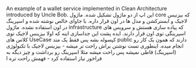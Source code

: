 An example of a wallet service implemented in Clean Architecture introduced by Uncle Bob.
این اپ از دو ماژول تشکیل شده.
ماژول core که بیزنیس لاجیک و ابسترکشن و مدل ها در اون قرار داره. با جاوای خالص نوشته شده و اسپرینگ در اون استفاده نشده.
ماژول infrastructure که پیاده سازی هستش و سرویس های اسپرینگی توی اون قرار دارند.
ایده پشت این جداسازی اینه که اولا بیزینس لاجیک توی کلاس های UseCase کپسوله بشه پس فقط یک متد public دارند که همون یک کار رو انجام میده. اینطوری تست نوشتن
براش راحت تر میشه - بیزینس لاجیک با تکنولوژی (اسپرینگ) قاطی نمیشه پس راحت میشه مثلا اسپرینگ رو برداشت و چیز دیگه به فراخور نیاز استفاده کرد - فهمش راحت تره
ا
